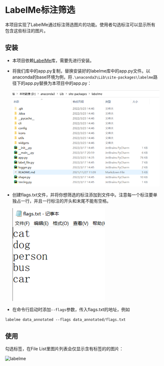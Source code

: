 

# LabelMe标注筛选

本项目实现了LabelMe通过标注筛选图片的功能。使用者勾选标注可以显示所有包含这些标注的图片。

## 安装

* 本项目依赖[LabelMe](https://github.com/wkentaro/labelme)库，需要先进行安装。

* 将我们库中的app.py复制，替换安装好的labelme库中的app.py文件。以anaconda的base环境为例，将```.\anaconda3\Lib\site-packages\labelme```路径下的app.py替换为本项目中的app.py：

  

  ![lujing](./1.png)

* 创建flags.txt文件，并将你想筛选的标注添加到文件中。注意每一个标注要单独占一行，并且一行标注的开头和末尾不能有空格。

  ![flags](./2.png)

  

* 在命令行启动时添加```--flags```参数，传入flags.txt的地址，例如

```labelme data_annotated --flags data_annotated/flags.txt ```

## 使用

勾选标签，在File List里图片列表会仅显示含有标签的的图片：

![labelme](./3.png)